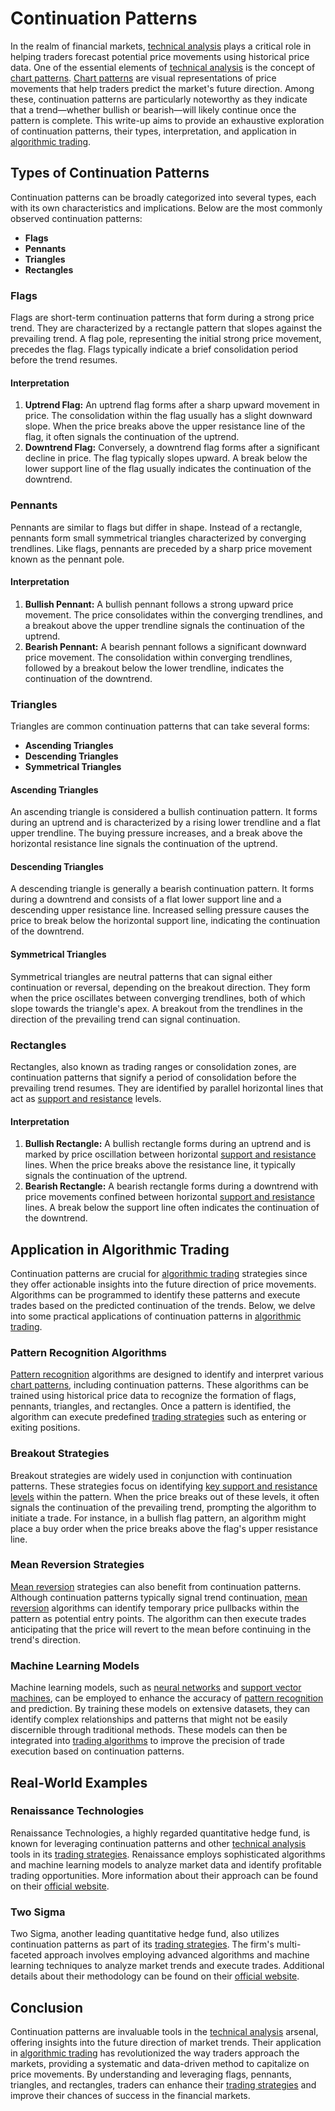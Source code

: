 # Continuation Patterns

In the realm of financial markets, [technical analysis](../t/technical_analysis.md) plays a critical role in helping traders forecast potential price movements using historical price data. One of the essential elements of [technical analysis](../t/technical_analysis.md) is the concept of [chart patterns](../c/chart_patterns.md). [Chart patterns](../c/chart_patterns.md) are visual representations of price movements that help traders predict the market's future direction. Among these, continuation patterns are particularly noteworthy as they indicate that a trend—whether bullish or bearish—will likely continue once the pattern is complete. This write-up aims to provide an exhaustive exploration of continuation patterns, their types, interpretation, and application in [algorithmic trading](../a/algorithmic_trading.md).

## Types of Continuation Patterns

Continuation patterns can be broadly categorized into several types, each with its own characteristics and implications. Below are the most commonly observed continuation patterns:

- **Flags**
- **Pennants**
- **Triangles**
- **Rectangles**

### Flags

Flags are short-term continuation patterns that form during a strong price trend. They are characterized by a rectangle pattern that slopes against the prevailing trend. A flag pole, representing the initial strong price movement, precedes the flag. Flags typically indicate a brief consolidation period before the trend resumes.

#### Interpretation
1. **Uptrend Flag:** An uptrend flag forms after a sharp upward movement in price. The consolidation within the flag usually has a slight downward slope. When the price breaks above the upper resistance line of the flag, it often signals the continuation of the uptrend.
2. **Downtrend Flag:** Conversely, a downtrend flag forms after a significant decline in price. The flag typically slopes upward. A break below the lower support line of the flag usually indicates the continuation of the downtrend.

### Pennants

Pennants are similar to flags but differ in shape. Instead of a rectangle, pennants form small symmetrical triangles characterized by converging trendlines. Like flags, pennants are preceded by a sharp price movement known as the pennant pole.

#### Interpretation
1. **Bullish Pennant:** A bullish pennant follows a strong upward price movement. The price consolidates within the converging trendlines, and a breakout above the upper trendline signals the continuation of the uptrend.
2. **Bearish Pennant:** A bearish pennant follows a significant downward price movement. The consolidation within converging trendlines, followed by a breakout below the lower trendline, indicates the continuation of the downtrend.

### Triangles

Triangles are common continuation patterns that can take several forms:
  
- **Ascending Triangles**
- **Descending Triangles**
- **Symmetrical Triangles**

#### Ascending Triangles
An ascending triangle is considered a bullish continuation pattern. It forms during an uptrend and is characterized by a rising lower trendline and a flat upper trendline. The buying pressure increases, and a break above the horizontal resistance line signals the continuation of the uptrend.

#### Descending Triangles
A descending triangle is generally a bearish continuation pattern. It forms during a downtrend and consists of a flat lower support line and a descending upper resistance line. Increased selling pressure causes the price to break below the horizontal support line, indicating the continuation of the downtrend.

#### Symmetrical Triangles
Symmetrical triangles are neutral patterns that can signal either continuation or reversal, depending on the breakout direction. They form when the price oscillates between converging trendlines, both of which slope towards the triangle's apex. A breakout from the trendlines in the direction of the prevailing trend can signal continuation.

### Rectangles

Rectangles, also known as trading ranges or consolidation zones, are continuation patterns that signify a period of consolidation before the prevailing trend resumes. They are identified by parallel horizontal lines that act as [support and resistance](../s/support_and_resistance.md) levels.

#### Interpretation
1. **Bullish Rectangle:** A bullish rectangle forms during an uptrend and is marked by price oscillation between horizontal [support and resistance](../s/support_and_resistance.md) lines. When the price breaks above the resistance line, it typically signals the continuation of the uptrend.
2. **Bearish Rectangle:** A bearish rectangle forms during a downtrend with price movements confined between horizontal [support and resistance](../s/support_and_resistance.md) lines. A break below the support line often indicates the continuation of the downtrend.

## Application in Algorithmic Trading

Continuation patterns are crucial for [algorithmic trading](../a/algorithmic_trading.md) strategies since they offer actionable insights into the future direction of price movements. Algorithms can be programmed to identify these patterns and execute trades based on the predicted continuation of the trends. Below, we delve into some practical applications of continuation patterns in [algorithmic trading](../a/algorithmic_trading.md).

### Pattern Recognition Algorithms

[Pattern recognition](../p/pattern_recognition.md) algorithms are designed to identify and interpret various [chart patterns](../c/chart_patterns.md), including continuation patterns. These algorithms can be trained using historical price data to recognize the formation of flags, pennants, triangles, and rectangles. Once a pattern is identified, the algorithm can execute predefined [trading strategies](../t/trading_strategies.md) such as entering or exiting positions.

### Breakout Strategies

Breakout strategies are widely used in conjunction with continuation patterns. These strategies focus on identifying [key support and resistance levels](../k/key_support_and_resistance_levels.md) within the pattern. When the price breaks out of these levels, it often signals the continuation of the prevailing trend, prompting the algorithm to initiate a trade. For instance, in a bullish flag pattern, an algorithm might place a buy order when the price breaks above the flag's upper resistance line.

### Mean Reversion Strategies

[Mean reversion](../m/mean_reversion.md) strategies can also benefit from continuation patterns. Although continuation patterns typically signal trend continuation, [mean reversion](../m/mean_reversion.md) algorithms can identify temporary price pullbacks within the pattern as potential entry points. The algorithm can then execute trades anticipating that the price will revert to the mean before continuing in the trend's direction.

### Machine Learning Models

Machine learning models, such as [neural networks](../n/neural_networks_in_trading.md) and [support vector machines](../s/support_vector_machines_in_trading.md), can be employed to enhance the accuracy of [pattern recognition](../p/pattern_recognition.md) and prediction. By training these models on extensive datasets, they can identify complex relationships and patterns that might not be easily discernible through traditional methods. These models can then be integrated into [trading algorithms](../t/trading_algorithms.md) to improve the precision of trade execution based on continuation patterns.

## Real-World Examples

### Renaissance Technologies

Renaissance Technologies, a highly regarded quantitative hedge fund, is known for leveraging continuation patterns and other [technical analysis](../t/technical_analysis.md) tools in its [trading strategies](../t/trading_strategies.md). Renaissance employs sophisticated algorithms and machine learning models to analyze market data and identify profitable trading opportunities. More information about their approach can be found on their [official website](https://www.rentec.com/).

### Two Sigma

Two Sigma, another leading quantitative hedge fund, also utilizes continuation patterns as part of its [trading strategies](../t/trading_strategies.md). The firm's multi-faceted approach involves employing advanced algorithms and machine learning techniques to analyze market trends and execute trades. Additional details about their methodology can be found on their [official website](https://www.twosigma.com/).

## Conclusion

Continuation patterns are invaluable tools in the [technical analysis](../t/technical_analysis.md) arsenal, offering insights into the future direction of market trends. Their application in [algorithmic trading](../a/algorithmic_trading.md) has revolutionized the way traders approach the markets, providing a systematic and data-driven method to capitalize on price movements. By understanding and leveraging flags, pennants, triangles, and rectangles, traders can enhance their [trading strategies](../t/trading_strategies.md) and improve their chances of success in the financial markets.